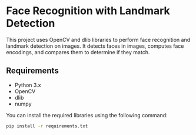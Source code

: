 # Face Recognition with Landmark Detection

This project uses OpenCV and dlib libraries to perform face recognition and landmark detection on images. It detects faces in images, computes face encodings, and compares them to determine if they match.

## Requirements

- Python 3.x
- OpenCV
- dlib
- numpy

You can install the required libraries using the following command:

```bash
pip install -r requirements.txt
```

